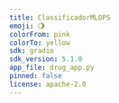 ```yaml
---
title: ClassificadorMLOPS
emoji: 🌖
colorFrom: pink
colorTo: yellow
sdk: gradio
sdk_version: 5.1.0
app_file: drug_app.py
pinned: false
license: apache-2.0
---
```

